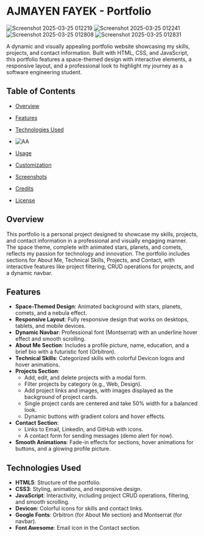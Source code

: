 # AJMAYEN FAYEK - Portfolio
![Screenshot 2025-03-25 012219](https://github.com/user-attachments/assets/d26fffa4-dda6-40a2-a4cf-4a892dd9bb8d)
![Screenshot 2025-03-25 012241](https://github.com/user-attachments/assets/00ed3e14-ce75-49ea-b05a-85955aaddc69)
![Screenshot 2025-03-25 012808](https://github.com/user-attachments/assets/e952eb3a-5d18-40b3-aff6-9b623303ad0d)
![Screenshot 2025-03-25 012831](https://github.com/user-attachments/assets/7381aa9e-4289-4224-b32f-d601e08993a1)



A dynamic and visually appealing portfolio website showcasing my skills, projects, and contact information. Built with HTML, CSS, and JavaScript, this portfolio features a space-themed design with interactive elements, a responsive layout, and a professional look to highlight my journey as a software engineering student.

## Table of Contents
- [Overview](#overview)
- [Features](#features)
- [Technologies Used](#technologies-used)
- ![AA](https://github.com/user-attachments/assets/71c9e4e7-d1bb-4d36-a909-c5db50e5d820)


- [Usage](#usage)
- [Customization](#customization)
- [Screenshots](#screenshots)
- [Credits](#credits)
- [License](#license)

## Overview
This portfolio is a personal project designed to showcase my skills, projects, and contact information in a professional and visually engaging manner. The space theme, complete with animated stars, planets, and comets, reflects my passion for technology and innovation. The portfolio includes sections for About Me, Technical Skills, Projects, and Contact, with interactive features like project filtering, CRUD operations for projects, and a dynamic navbar.

## Features
- **Space-Themed Design**: Animated background with stars, planets, comets, and a nebula effect.
- **Responsive Layout**: Fully responsive design that works on desktops, tablets, and mobile devices.
- **Dynamic Navbar**: Professional font (Montserrat) with an underline hover effect and smooth scrolling.
- **About Me Section**: Includes a profile picture, name, education, and a brief bio with a futuristic font (Orbitron).
- **Technical Skills**: Categorized skills with colorful Devicon logos and hover animations.
- **Projects Section**:
  - Add, edit, and delete projects with a modal form.
  - Filter projects by category (e.g., Web, Design).
  - Add project links and images, with images displayed as the background of project cards.
  - Single project cards are centered and take 50% width for a balanced look.
  - Dynamic buttons with gradient colors and hover effects.
- **Contact Section**:
  - Links to Email, LinkedIn, and GitHub with icons.
  - A contact form for sending messages (demo alert for now).
- **Smooth Animations**: Fade-in effects for sections, hover animations for buttons, and a glowing profile picture.

## Technologies Used
- **HTML5**: Structure of the portfolio.
- **CSS3**: Styling, animations, and responsive design.
- **JavaScript**: Interactivity, including project CRUD operations, filtering, and smooth scrolling.
- **Devicon**: Colorful icons for skills and contact links.
- **Google Fonts**: Orbitron (for About Me section) and Montserrat (for navbar).
- **Font Awesome**: Email icon in the Contact section.


